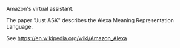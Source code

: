 Amazon's virtual assistant.

The paper "Just ASK" describes the Alexa Meaning Representation Language.

See https://en.wikipedia.org/wiki/Amazon_Alexa